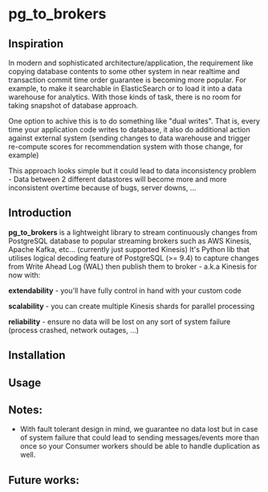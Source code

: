 # pg_to_brokers
## Inspiration
In modern and sophisticated architecture/application, the requirement like copying database contents to some other system in near realtime and transaction commit time order guarantee is becoming more popular. For example, to make it searchable in ElasticSearch or to load it into a data warehouse for analytics. With those kinds of task, there is no room for taking snapshot of database approach.

One option to achive this is to do something like "dual writes". That is, every time your application code writes to database, it also do additional action against external system (sending changes to data warehouse and trigger re-compute scores for recommendation system with those change, for example)

This approach looks simple but it could lead to data inconsistency problem - Data between 2 different datastores will become more and more inconsistent overtime because of bugs, server downs, ...

## Introduction
**pg_to_brokers** is a lightweight library to stream continuously changes from PostgreSQL database to popular streaming brokers such as AWS Kinesis, Apache Kafka, etc... (currently just supported Kinesis)
It's Python lib that utilises logical decoding feature of PostgreSQL (>= 9.4) to capture changes from Write Ahead Log (WAL) then publish them to broker - a.k.a Kinesis for now with:

**extendability** - you'll have fully control in hand with your custom code

**scalability** - you can create multiple Kinesis shards for parallel processing

**reliability** - ensure no data will be lost on any sort of system failure (process crashed, network outages, ...)

## Installation

## Usage

## Notes:
- With fault tolerant design in mind, we guarantee no data lost but in case of system failure that could lead to sending messages/events more than once so your Consumer workers should be able to handle duplication as well.

## Future works:
